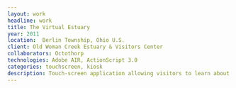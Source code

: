 ```yaml
---
layout: work
headline: work
title: The Virtual Estuary
year: 2011
location:  Berlin Township, Ohio U.S.
client: Old Woman Creek Estuary & Visitors Center
collaborators: Octothorp
technologies: Adobe AIR, ActionScript 3.0
categories: touchscreen, kiosk
description: Touch-screen application allowing visitors to learn about their environmental impact on the local watershed
---
```

